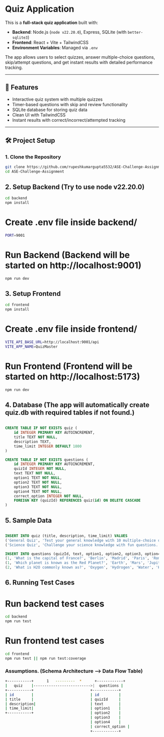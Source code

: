 # Quiz Application

This is a **full-stack quiz application** built with:

- **Backend**: Node.js (`node v22.20.0`), Express, SQLite (with `better-sqlite3`)
- **Frontend**: React + Vite + TailwindCSS
- **Environment Variables**: Managed via `.env`

The app allows users to select quizzes, answer multiple-choice questions, skip/attempt questions, and get instant results with detailed performance tracking.

---

## 🚀 Features

- Interactive quiz system with multiple quizzes
- Timer-based questions with skip and review functionality
- SQLite database for storing quiz data
- Clean UI with TailwindCSS
- Instant results with correct/incorrect/attempted tracking

---

## 🛠️ Project Setup

### 1. Clone the Repository

```bash
git clone https://github.com/rupeshkumargupta5532/ASE-Challenge-Assignment
cd ASE-Challenge-Assignment
```

## 2. Setup Backend (Try to use node v22.20.0)

```bash
cd backend
npm install
```

# Create .env file inside backend/

```bash
PORT=9001
```

# Run Backend (Backend will be started on http://localhost:9001)

```bash
npm run dev
```

## 3. Setup Frontend

```bash
cd frontend
npm install
```

# Create .env file inside frontend/

```bash
VITE_API_BASE_URL=http://localhost:9001/api
VITE_APP_NAME=QuizMaster
```

# Run Frontend (Frontend will be started on http://localhost:5173)

```bash
npm run dev
```

## 4. Database (The app will automatically create quiz.db with required tables if not found.)

```sql

CREATE TABLE IF NOT EXISTS quiz (
    id INTEGER PRIMARY KEY AUTOINCREMENT,
    title TEXT NOT NULL,
    description TEXT,
    time_limit INTEGER DEFAULT 1800
)

CREATE TABLE IF NOT EXISTS questions (
    id INTEGER PRIMARY KEY AUTOINCREMENT,
    quizId INTEGER NOT NULL,
    text TEXT NOT NULL,
    option1 TEXT NOT NULL,
    option2 TEXT NOT NULL,
    option3 TEXT NOT NULL,
    option4 TEXT NOT NULL,
    correct_option INTEGER NOT NULL,
    FOREIGN KEY (quizId) REFERENCES quiz(id) ON DELETE CASCADE
)

```

## 5. Sample Data

```sql

INSERT INTO quiz (title, description, time_limit) VALUES
('General Quiz', 'Test your general knowledge with 10 multiple-choice questions.', 1800),
('Science Quiz', 'Challenge your science knowledge with fun questions.', 1500);

INSERT INTO questions (quizId, text, option1, option2, option3, option4, correctAnswer) VALUES
(1, 'What is the capital of France?', 'Berlin', 'Madrid', 'Paris', 'Rome', 3),
(1, 'Which planet is known as the Red Planet?', 'Earth', 'Mars', 'Jupiter', 'Venus', 2),
(2, 'What is H2O commonly known as?', 'Oxygen', 'Hydrogen', 'Water', 'Helium', 3);

```

## 6. Running Test Cases

# Run backend test cases

```bash
cd backend
npm run test

```

# Run frontend test cases

```bash
cd frontend
npm run test || npm run test:coverage

```

### Assumptions. (Schema Architecture --> Data Flow Table)

```bash
+-----------+      1   ---------  *      +------------+
|   quiz    |-------------------------->|  questions |
+-----------+                          +------------+
| id        |                          | id         |
| title     |                          | quizId     |
| description|                         | text       |
| time_limit|                          | option1    |
+-----------+                          | option2    |
                                       | option3    |
                                       | option4    |
                                       | correct_option |
                                       +------------+


```
